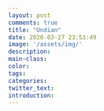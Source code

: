 ```yaml
---
layout: post
comments: true
title: "Undian"
date: 2020-03-27 23:53:49
image: '/assets/img/'
description:
main-class:
color:
tags:
categories:
twitter_text:
introduction:
---
```

